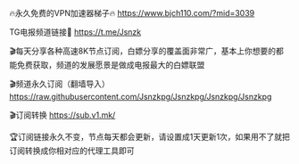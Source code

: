 🔥永久免费的VPN加速器梯子🔥 https://www.bjch110.com/?mid=3039

TG电报频道链接🔗 https://t.me/Jsnzk

🎬每天分享各种高速8K节点订阅，白嫖分享的覆盖面非常广，基本上你想要的都能免费获取，频道的发展愿景是做成电报最大的白嫖联盟

🎬频道永久订阅（翻墙导入） 
https://raw.githubusercontent.com/Jsnzkpg/Jsnzkpg/Jsnzkpg/Jsnzkpg

🎬订阅转换 https://sub.v1.mk/

🏆订阅链接永久不变，节点每天都会更新，请设置成1天更新1次，如果用不了就把订阅转换成你相对应的代理工具即可
